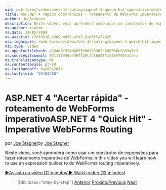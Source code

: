 ```yaml
---
uid: web-forms/videos/net-4/routing/aspnet-4-quick-hit-imperative-webforms-routing
title: ASP.NET 4 rápido ocorrências - roteamento de WebForms imperativo
author: JoeStagner
description: Neste vídeo, você aprenderá como usar um construtor de expressões para fazer roteamento imperativa de WebForms.
ms.author: riande
ms.date: 11/05/2009
ms.assetid: c78fd810-4309-4d58-afd9-81e9ffa77429
msc.legacyurl: /web-forms/videos/net-4/routing/aspnet-4-quick-hit-imperative-webforms-routing
msc.type: video
ms.openlocfilehash: a034d6f934da055d06130302c288066e98d9a7e9
ms.sourcegitcommit: 0f1119340e4464720cfd16d0ff15764746ea1fea
ms.translationtype: MT
ms.contentlocale: pt-BR
ms.lasthandoff: 04/09/2019
ms.locfileid: "59403708"
---
```

# <a name="aspnet-4-quick-hit---imperative-webforms-routing"></a><span data-ttu-id="7993d-103">ASP.NET 4 "Acertar rápida" - roteamento de WebForms imperativo</span><span class="sxs-lookup"><span data-stu-id="7993d-103">ASP.NET 4 "Quick Hit" - Imperative WebForms Routing</span></span>

<span data-ttu-id="7993d-104">por [Joe Stagner](https://github.com/JoeStagner)</span><span class="sxs-lookup"><span data-stu-id="7993d-104">by [Joe Stagner](https://github.com/JoeStagner)</span></span>

<span data-ttu-id="7993d-105">Neste vídeo, você aprenderá como usar um construtor de expressões para fazer roteamento imperativa de WebForms.</span><span class="sxs-lookup"><span data-stu-id="7993d-105">In this video you will learn how to use an expression builder to do WebForms routing imperatively.</span></span> 

[<span data-ttu-id="7993d-106">&#9654;Assista ao vídeo (12 minutos)</span><span class="sxs-lookup"><span data-stu-id="7993d-106">&#9654; Watch video (12 minutes)</span></span>](https://channel9.msdn.com/Blogs/ASP-NET-Site-Videos/aspnet-4-quick-hit-imperative-webforms-routing)

> [!div class="step-by-step"]
> <span data-ttu-id="7993d-107">[Anterior](aspnet-4-quick-hit-permanent-redirect.md)
> [Próximo](aspnet-4-quick-hit-declarative-webforms-routing.md)</span><span class="sxs-lookup"><span data-stu-id="7993d-107">[Previous](aspnet-4-quick-hit-permanent-redirect.md)
[Next](aspnet-4-quick-hit-declarative-webforms-routing.md)</span></span>
